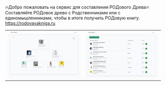 🔥Добро пожаловать на сервис для составления РОДового Древа🔥
<br>
Составляйте РОДовое древо с Родственниками или с единомышленниками, чтобы в итоге получить РОДовую книгу.
https://rodovayakniga.ru

|   |   |
|---|---|
| ![](screenshot/main.png)  |  ![](screenshot/list.png) |
